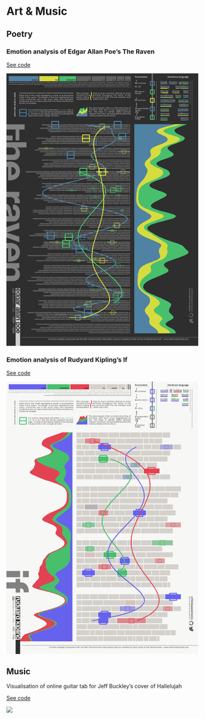Art & Music
================

## Poetry

### Emotion analysis of Edgar Allan Poe’s The Raven

<a href="https://github.com/filmicaesthetic/Art-and-Music/blob/main/Poetry%20Analysis/scripts/PoetryAnalysis.R">See
code</a>

<img src="Poetry Analysis/outputs/TheRavenBxxx.jpg" width="500px" />

### Emotion analysis of Rudyard Kipling’s If

<a href="https://github.com/filmicaesthetic/Art-and-Music/blob/main/Poetry%20Analysis/scripts/RudyardKipling.R">See
code</a>

<img src="Poetry Analysis/outputs/If.jpg" width="500px" />

## Music

Visualisation of online guitar tab for Jeff Buckley’s cover of
Hallelujah

<a href="https://github.com/filmicaesthetic/Art-and-Music/tree/main/Guitar%20Tab%20Analysis/scripts">See
code</a>

<img src="Guitar Tab Analysis/outputs/hallelujah_b.gif" width="500px" />
